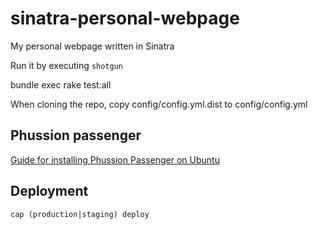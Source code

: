sinatra-personal-webpage
========================

My personal webpage written in Sinatra

Run it by executing `shotgun`

bundle exec rake test:all

When cloning the repo, copy config/config.yml.dist to config/config.yml

## Phussion passenger

[Guide for installing Phussion Passenger on Ubuntu](http://www.rabblemedia.net/installing-rvm-ruby-on-rails-and-passenger-on-ubuntu.html)


## Deployment

`cap (production|staging) deploy`
